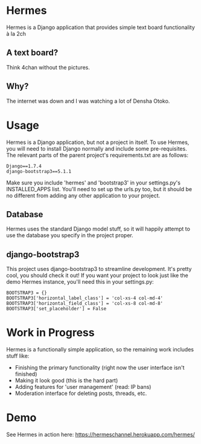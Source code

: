# Hermes
Hermes is a Django application that provides simple text board functionality à la 2ch

## A text board?
Think 4chan without the pictures.

## Why?
The internet was down and I was watching a lot of Densha Otoko.

# Usage
Hermes is a Django application, but not a project in itself. To use Hermes, you will need to install Django normally
and include some pre-requisites. The relevant parts of the parent project's requirements.txt are as follows:

    Django==1.7.4
    django-bootstrap3==5.1.1

Make sure you include 'hermes' and 'bootstrap3' in your settings.py's INSTALLED_APPS list. You'll need to set up the urls.py
too, but it should be no different from adding any other application to your project.

## Database
Hermes uses the standard Django model stuff, so it will happily attempt to use the database you specify in the project proper.

## django-bootstrap3
This project uses django-bootstrap3 to streamline development. It's pretty cool, you should check it out!
If you want your project to look just like the demo Hermes instance, you'll need this in your settings.py:

    BOOTSTRAP3 = {}
    BOOTSTRAP3['horizontal_label_class'] = 'col-xs-4 col-md-4'
    BOOTSTRAP3['horizontal_field_class'] = 'col-xs-8 col-md-8'
    BOOTSTRAP3['set_placeholder'] = False

# Work in Progress
Hermes is a functionally simple application, so the remaining work includes stuff like:
* Finishing the primary functionality (right now the user interface isn't finished)
* Making it look good (this is the hard part)
* Adding features for 'user management' (read: IP bans)
* Moderation interface for deleting posts, threads, etc.

# Demo
See Hermes in action here:
https://hermeschannel.herokuapp.com/hermes/
